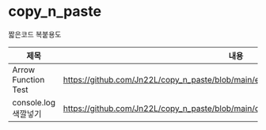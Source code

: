 # copy_n_paste
짧은코드 복붙용도

|제목|내용|
|------|-----|
|Arrow Function Test|<https://github.com/Jn22L/copy_n_paste/blob/main/es6_arrow_function_test>|
|console.log 색깔넣기|<https://github.com/Jn22L/copy_n_paste/blob/main/console.log.%EC%83%89%EA%B9%94>|
